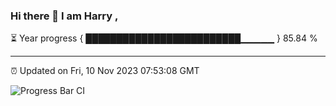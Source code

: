 ### Hi there 👋 I am Harry , 

⏳ Year progress { █████████████████████████▁▁▁▁▁ } 85.84 %

---

⏰ Updated on Fri, 10 Nov 2023 07:53:08 GMT

![Progress Bar CI](https://github.com/duykhang68/duykhang68/workflows/Progress%20Bar%20CI/badge.svg)
